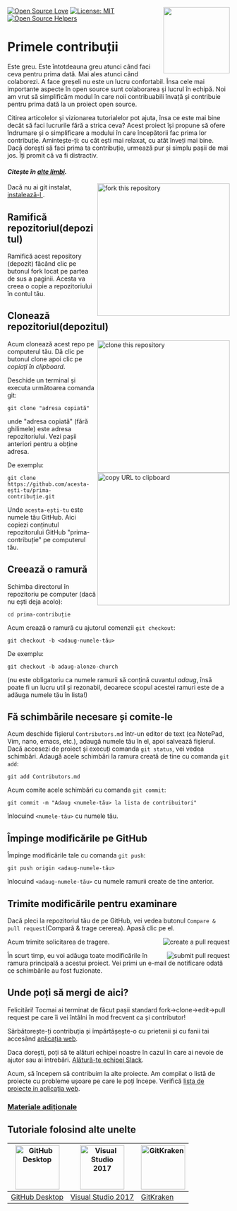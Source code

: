 [![Open Source Love](https://badges.frapsoft.com/os/v1/open-source.svg?v=103)](https://github.com/ellerbrock/open-source-badges/)
[<img align="right" width="150" src="https://firstcontributions.github.io/assets/Readme/join-slack-team.png">](https://join.slack.com/t/firstcontributors/shared_invite/enQtNjkxNzQwNzA2MTMwLTVhMWJjNjg2ODRlNWZhNjIzYjgwNDIyZWYwZjhjYTQ4OTBjMWM0MmFhZDUxNzBiYzczMGNiYzcxNjkzZDZlMDM)
[![License: MIT](https://img.shields.io/badge/License-MIT-green.svg)](https://opensource.org/licenses/MIT)
[![Open Source Helpers](https://www.codetriage.com/roshanjossey/first-contributions/badges/users.svg)](https://www.codetriage.com/roshanjossey/first-contributions)


# Primele contribuții

Este greu. Este întotdeauna greu atunci când faci ceva pentru prima dată. Mai ales atunci când colaborezi. A face greșeli nu este un lucru confortabil. Însa cele mai importante aspecte în open source sunt colaborarea și lucrul în echipă. Noi am vrut să simplificăm modul în care noii contribuabili învață și contribuie pentru prima dată la un proiect open source.

Citirea articolelor și vizionarea tutorialelor pot ajuta, însa ce este mai bine decât să faci lucrurile fără a strica ceva? Acest proiect își propune să ofere îndrumare și o simplificare a modului în care începătorii fac prima lor  contribuție. Amintește-ți: cu cât ești mai relaxat, cu atât înveți mai bine. Dacă dorești să faci prima ta contribuție, urmează pur și simplu pașii de mai jos. Îți promit că va fi distractiv.

#### *Citește în [alte limbi](Translations.md).* 

<img align="right" width="300" src="https://firstcontributions.github.io/assets/Readme/fork.png" alt="fork this repository" />

Dacă nu ai git instalat, [ instalează-l ]( https://help.github.com/articles/set-up-git/ ).

## Ramifică repozitoriul(depozitul)

Ramifică acest repository  (depozit) făcând clic pe butonul fork locat pe partea de sus a paginii.
Acesta va creea o copie a repozitoriului în contul tău.

## Clonează repozitoriul(depozitul)

<img align="right" width="300" src="https://firstcontributions.github.io/assets/Readme/clone.png" alt="clone this repository" />

Acum clonează acest repo pe computerul tău. Dă clic pe butonul clone apoi clic pe *copiați în clipboard*.

Deschide un terminal și executa următoarea comanda git: 

```
git clone "adresa copiată"
```
unde "adresa copiată" (fără ghilimele) este adresa repozitoriului. Vezi pașii anteriori pentru a obține adresa.

<img align="right" width="300" src="https://firstcontributions.github.io/assets/Readme/copy-to-clipboard.png" alt="copy URL to clipboard" />

De exemplu:
```
git clone https://github.com/acesta-ești-tu/prima-contribuție.git
```
Unde `acesta-ești-tu` este numele tău GitHub. Aici copiezi conținutul repozitorului GitHub "prima-contribuție" pe computerul tău.

## Creează o ramură

Schimba directorul în repozitoriu pe computer (dacă nu ești deja acolo):

```
cd prima-contribuție
```
Acum crează o ramură cu ajutorul comenzii `git checkout`:
```
git checkout -b <adaug-numele-tău>
```

De exemplu:
```
git checkout -b adaug-alonzo-church
```
(nu este obligatoriu ca numele ramurii să conțină cuvantul *adaug*, însă poate fi un lucru util și rezonabil, deoarece scopul acestei ramuri este de a adăuga numele tău în lista!)

## Fă schimbările necesare și comite-le

Acum deschide fișierul `Contributors.md` într-un editor de text (ca NotePad, Vim, nano, emacs, etc.), adaugă numele tău în el, apoi salvează fișierul. Dacă accesezi     de proiect și execuți comanda `git status`, vei vedea schimbări. Adaugă acele schimbări la ramura creată de tine cu comanda `git add`:
```
git add Contributors.md
```

Acum comite acele schimbări cu comanda `git commit`:
```
git commit -m "Adaug <numele-tău> la lista de contribuitori"
```
înlocuind `<numele-tău>` cu numele tău.

## Împinge modificările pe GitHub

Împinge modificările tale cu comanda `git push`:
```
git push origin <adaug-numele-tău>
```
înlocuind `<adaug-numele-tău>` cu numele ramurii create de tine anterior.

## Trimite modificările pentru examinare

Dacă pleci la repozitoriul tău de pe GitHub, vei vedea butonul `Compare & pull request`(Compară & trage cererea). Apasă clic pe el.

<img style="float: right;" src="https://firstcontributions.github.io/assets/Readme/compare-and-pull.png" alt="create a pull request" />

Acum trimite solicitarea de tragere.

<img style="float: right;" src="https://firstcontributions.github.io/assets/Readme/submit-pull-request.png" alt="submit pull request" />

În scurt timp, eu voi adăuga toate modificările în ramura principală a acestui proiect. Vei primi un e-mail de notificare odată ce schimbările au fost fuzionate.

## Unde poți să mergi de aici?

Felicitări! Tocmai ai terminat de făcut pașii standard fork->clone->edit->pull request pe care îi vei întâlni în mod frecvent ca și contributor!

Sărbătorește-ți contribuția și împărtășește-o cu prietenii și cu fanii tai accesând [aplicația web](https://roshanjossey.github.io/first-contributions/#social-share).

Daca dorești, poți să te alături echipei noastre în cazul în care ai nevoie de ajutor sau ai întrebări. [Alătură-te echipei Slack](https://join.slack.com/t/firstcontributors/shared_invite/enQtMzE1MTYwNzI3ODQ0LTZiMDA2OGI2NTYyNjM1MTFiNTc4YTRhZTg4OWZjMzA0ZWZmY2UxYzVkMzI1ZmVmOWI4ODdkZWQwNTM2NDVmNjY).

Acum, să începem să contribuim la alte proiecte. Am compilat o listă de proiecte cu probleme ușoare pe care le poți începe. Verifică  [lista de proiecte in aplicația web](https://roshanjossey.github.io/first-contributions/#project-list).

### [ Materiale adiționale ](../additional-material/git_workflow_scenarios/additional-material.md)


## Tutoriale folosind alte unelte

|<a href="../github-desktop-tutorial.md"><img alt="GitHub Desktop" src="https://desktop.github.com/images/desktop-icon.svg" width="100"></a>|<a href="../github-windows-vs2017-tutorial.md"><img alt="Visual Studio 2017" src="https://upload.wikimedia.org/wikipedia/commons/c/cd/Visual_Studio_2017_Logo.svg" width="100"></a>|<a href="../gitkraken-tutorial.md"><img alt="GitKraken" src="https://firstcontributions.github.io/assets/Readme/gk-icon.png" width="100"></a>|
|---|---|---|
|[GitHub Desktop](../github-desktop-tutorial.md)|[Visual Studio 2017](../github-windows-vs2017-tutorial.md)|[GitKraken](../gitkraken-tutorial.md)|

